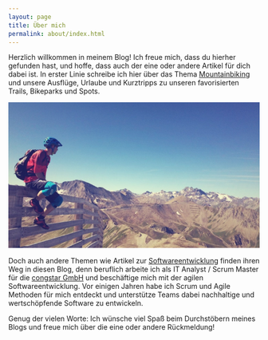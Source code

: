 ```yaml
---
layout: page
title: Über mich
permalink: about/index.html
---
```


Herzlich willkommen in meinem Blog! Ich freue mich, dass du hierher gefunden hast, und hoffe, dass auch der eine oder andere Artikel für dich dabei ist. In erster Linie schreibe ich hier über das Thema [Mountainbiking](/categories/#mountainbiking) und unsere Ausflüge, Urlaube und Kurztripps zu unseren favorisierten Trails, Bikeparks und Spots.

![Stefan](/images/about.jpg)

Doch auch andere Themen wie Artikel zur [Softwareentwicklung](/categories/#softwareentwicklung) finden ihren Weg in diesen Blog, denn beruflich arbeite ich als IT Analyst / Scrum Master für die [congstar GmbH](https://www.congstar.de/das-ist-congstar/) und beschäftige mich mit der agilen Softwareentwicklung. Vor einigen Jahren habe ich Scrum und Agile Methoden für mich entdeckt und unterstütze Teams dabei nachhaltige und wertschöpfende Software zu entwickeln.

Genug der vielen Worte: Ich wünsche viel Spaß beim Durchstöbern meines Blogs und freue mich über die eine oder andere Rückmeldung!
